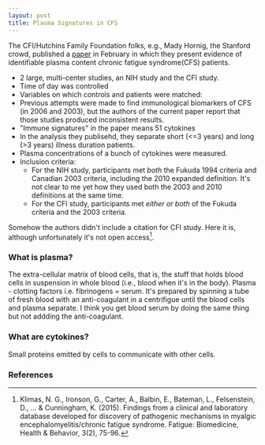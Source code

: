 ```yaml
---
layout: post
title: Plasma Signatures in CFS 
---
```


The CFI/Hutchins Family Foundation folks, e.g., Mady Hornig, the Stanford crowd, published a [paper](http://www.ncbi.nlm.nih.gov/pmc/articles/PMC4465185/pdf/1400121.pdf) in February in which they present evidence of identifiable plasma content chronic fatigue syndrome(CFS) patients.

* 2 large, multi-center studies, an NIH study and the CFI study.
* Time of day was controlled
* Variables on which controls and patients were matched:
* Previous attempts were made to find immunological biomarkers of CFS (in 2006 and 2003), but the authors of the current paper report that those studies produced inconsistent results.
* "Immune signatures" in the paper means 51 cytokines
* In the analysis they publisehd, they separate short (<=3 years) and long (>3 years) illness duration patients.
* Plasma concentrations of a bunch of cytokines were measured.
* Inclusion criteria:
  * For the NIH study, participants met *both* the Fukuda 1994 criteria and Canadian 2003 criteria, including the 2010 expanded definition. It's not clear to me yet how they used both the 2003 and 2010 definitions at the same time.
  * For the CFI study, participants met *either or both* of the Fukuda criteria and the 2003 criteria.

Somehow the authors didn't include a citation for CFI study. Here it is, although unfortunately it's not open access[^CFI_study]. 

[^CFI_study]: Klimas, N. G., Ironson, G., Carter, A., Balbin, E., Bateman, L., Felsenstein, D., ... & Cunningham, K. (2015). Findings from a clinical and laboratory database developed for discovery of pathogenic mechanisms in myalgic encephalomyelitis/chronic fatigue syndrome. Fatigue: Biomedicine, Health & Behavior, 3(2), 75-96.

### What is plasma?
The extra-cellular matrix of blood cells, that is, the stuff that holds blood cells in suspension in whole blood (i.e., blood when it's in the body). Plasma - clotting factors i.e. fibrinogens = serum. It's prepared by spinning a tube of fresh blood with an anti-coagulant in a centrifigue until the blood cells and plasma separate. I think you get blood serum by doing the same thing but not addding the anti-coagulant.

### What are cytokines?
Small proteins emitted by cells to communicate with other cells.

### References
